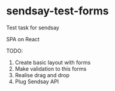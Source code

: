 # sendsay-test-forms
Test task for sendsay

SPA on React

TODO:
  1. Create basic layout with forms
  2. Make validation to this forms
  3. Realise drag and drop
  4. Plug Sendsay API 
